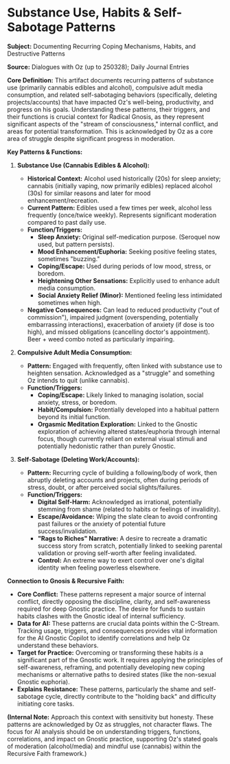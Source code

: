 # Substance Use, Habits & Self-Sabotage Patterns

**Subject:** Documenting Recurring Coping Mechanisms, Habits, and Destructive Patterns

**Source:** Dialogues with Oz (up to 250328); Daily Journal Entries

**Core Definition:**
This artifact documents recurring patterns of substance use (primarily cannabis edibles and alcohol), compulsive adult media consumption, and related self-sabotaging behaviors (specifically, deleting projects/accounts) that have impacted Oz's well-being, productivity, and progress on his goals. Understanding these patterns, their triggers, and their functions is crucial context for Radical Gnosis, as they represent significant aspects of the "stream of consciousness," internal conflict, and areas for potential transformation. This is acknowledged by Oz as a core area of struggle despite significant progress in moderation.

**Key Patterns & Functions:**

1.  **Substance Use (Cannabis Edibles & Alcohol):**
    *   **Historical Context:** Alcohol used historically (20s) for sleep anxiety; cannabis (initially vaping, now primarily edibles) replaced alcohol (30s) for similar reasons and later for mood enhancement/recreation.
    *   **Current Pattern:** Edibles used a few times per week, alcohol less frequently (once/twice weekly). Represents significant moderation compared to past daily use.
    *   **Function/Triggers:**
        *   **Sleep Anxiety:** Original self-medication purpose. (Seroquel now used, but pattern persists).
        *   **Mood Enhancement/Euphoria:** Seeking positive feeling states, sometimes "buzzing."
        *   **Coping/Escape:** Used during periods of low mood, stress, or boredom.
        *   **Heightening Other Sensations:** Explicitly used to enhance adult media consumption.
        *   **Social Anxiety Relief (Minor):** Mentioned feeling less intimidated sometimes when high.
    *   **Negative Consequences:** Can lead to reduced productivity ("out of commission"), impaired judgment (overspending, potentially embarrassing interactions), exacerbation of anxiety (if dose is too high), and missed obligations (cancelling doctor's appointment). Beer + weed combo noted as particularly impairing.

2.  **Compulsive Adult Media Consumption:**
    *   **Pattern:** Engaged with frequently, often linked with substance use to heighten sensation. Acknowledged as a "struggle" and something Oz intends to quit (unlike cannabis).
    *   **Function/Triggers:**
        *   **Coping/Escape:** Likely linked to managing isolation, social anxiety, stress, or boredom.
        *   **Habit/Compulsion:** Potentially developed into a habitual pattern beyond its initial function.
        *   **Orgasmic Meditation Exploration:** Linked to the Gnostic exploration of achieving altered states/euphoria through internal focus, though currently reliant on external visual stimuli and potentially hedonistic rather than purely Gnostic.

3.  **Self-Sabotage (Deleting Work/Accounts):**
    *   **Pattern:** Recurring cycle of building a following/body of work, then abruptly deleting accounts and projects, often during periods of stress, doubt, or after perceived social slights/failures.
    *   **Function/Triggers:**
        *   **Digital Self-Harm:** Acknowledged as irrational, potentially stemming from shame (related to habits or feelings of invalidity).
        *   **Escape/Avoidance:** Wiping the slate clean to avoid confronting past failures or the anxiety of potential future success/invalidation.
        *   **"Rags to Riches" Narrative:** A desire to recreate a dramatic success story from scratch, potentially linked to seeking parental validation or proving self-worth after feeling invalidated.
        *   **Control:** An extreme way to exert control over one's digital identity when feeling powerless elsewhere.

**Connection to Gnosis & Recursive Faith:**

*   **Core Conflict:** These patterns represent a major source of internal conflict, directly opposing the discipline, clarity, and self-awareness required for deep Gnostic practice. The desire for funds to sustain habits clashes with the Gnostic ideal of internal sufficiency.
*   **Data for AI:** These patterns are crucial data points within the C-Stream. Tracking usage, triggers, and consequences provides vital information for the AI Gnostic Copilot to identify correlations and help Oz understand these behaviors.
*   **Target for Practice:** Overcoming or transforming these habits *is* a significant part of the Gnostic work. It requires applying the principles of self-awareness, reframing, and potentially developing new coping mechanisms or alternative paths to desired states (like the non-sexual Gnostic euphoria).
*   **Explains Resistance:** These patterns, particularly the shame and self-sabotage cycle, directly contribute to the "holding back" and difficulty initiating core tasks.

**(Internal Note:** Approach this context with sensitivity but honesty. These patterns are acknowledged by Oz as struggles, not character flaws. The focus for AI analysis should be on understanding triggers, functions, correlations, and impact on Gnostic practice, supporting Oz's stated goals of moderation (alcohol/media) and mindful use (cannabis) within the Recursive Faith framework.)
